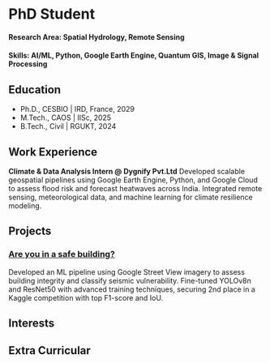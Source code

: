 # PhD Student

#### Research Area: Spatial Hydrology, Remote Sensing
#### Skills: AI/ML, Python, Google Earth Engine, Quantum GIS, Image & Signal Processing

## Education
- Ph.D., CESBIO | IRD, France, 2029							       		
- M.Tech., CAOS | IISc, 2025	 			        		
- B.Tech., Civil | RGUKT, 2024 

## Work Experience
**Climate & Data Analysis Intern @ Dygnify Pvt.Ltd** 
Developed scalable geospatial pipelines using Google Earth Engine, Python, and Google Cloud to assess flood risk and forecast heatwaves across India. Integrated remote sensing, meteorological data, and machine learning for climate resilience modeling.

## Projects
### [Are you in a safe building?](https://github.com/pavankz/Building_Classification_with_YOLO)

Developed an ML pipeline using Google Street View imagery to assess building integrity and classify seismic vulnerability. Fine-tuned YOLOv8n and ResNet50 with advanced training techniques, securing 2nd place in a Kaggle competition with top F1-score and IoU.

## Interests


## Extra Curricular

